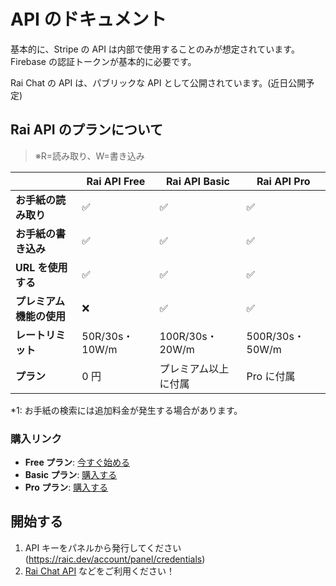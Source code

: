 # API のドキュメント

基本的に、Stripe の API は内部で使用することのみが想定されています。Firebase の認証トークンが基本的に必要です。

Rai Chat の API は、パブリックな API として公開されています。(近日公開予定)

## Rai API のプランについて

> ※R=読み取り、W=書き込み

|                          | Rai API Free   | Rai API Basic        | Rai API Pro     |
| ------------------------ | -------------- | -------------------- | --------------- |
| **お手紙の読み取り**     | ✅             | ✅                   | ✅              |
| **お手紙の書き込み**     | ✅             | ✅                   | ✅              |
| **URL を使用する**       | ✅             | ✅                   | ✅              |
| **プレミアム機能の使用** | ❌             | ✅                   | ✅              |
| **レートリミット**       | 50R/30s・10W/m | 100R/30s・20W/m      | 500R/30s・50W/m |
| **プラン**               | 0 円           | プレミアム以上に付属 | Pro に付属      |

\*1: お手紙の検索には追加料金が発生する場合があります。

### 購入リンク

- **Free プラン**: [今すぐ始める](/api/chat)
- **Basic プラン**: [購入する](https://raic.dev/account/panel/subscriptions)
- **Pro プラン**: [購入する](https://raic.dev/account/panel/subscriptions)

## 開始する

1. API キーをパネルから発行してください (https://raic.dev/account/panel/credentials)
2. [Rai Chat API](/api/chat) などをご利用ください！
